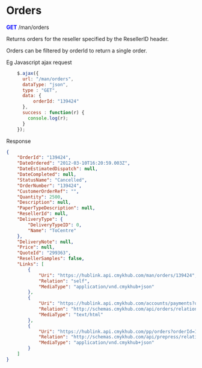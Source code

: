 # Orders


<span style="color: blue">**GET**</span> /man/orders

Returns orders for the reseller specified by the ResellerID header.

Orders can be filtered by orderId to return a single order.

Eg
Javascript ajax request
```javascript
    $.ajax({
      url: "/man/orders",
      dataType: "json",
      type : "GET",
      data: {
          orderId: "139424"
      },
      success : function(r) {
        console.log(r);
      }
    });
```
Response
```json
{
    "OrderId": "139424",
    "DateOrdered": "2012-03-10T16:20:59.003Z",
    "DateEstimatedDispatch": null,
    "DateCompleted": null,
    "StatusName": "Cancelled",
    "OrderNumber": "139424",
    "CustomerOrderRef": "",
    "Quantity": 2500,
    "Description": null,
    "PaperTypeDescription": null,
    "ResellerId": null,
    "DeliveryType": {
        "DeliveryTypeID": 0,
        "Name": "ToCentre"
    },
    "DeliveryNote": null,
    "Price": null,
    "QuoteId": "299363",
    "ResellerSamples": false,
    "Links": [
        {
            "Uri": "https://hublink.api.cmykhub.com/man/orders/139424",
            "Relation": "self",
            "MediaType": "application/vnd.cmykhub+json"
        },
        {
            "Uri": "https://hublink.api.cmykhub.com/accounts/payments?orderId=139424",
            "Relation": "http://schemas.cmykhub.com/api/orders/relations/payment",
            "MediaType": "text/html"
        },
        {
            "Uri": "https://hublink.api.cmykhub.com/pp/orders?orderId=139424",
            "Relation": "http://schemas.cmykhub.com/api/prepress/relations/orders/artwork",
            "MediaType": "application/vnd.cmykhub+json"
        }
    ]
}
```
